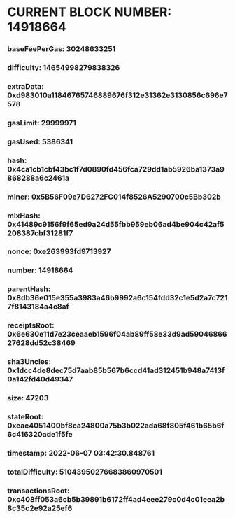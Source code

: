 # CURRENT BLOCK NUMBER: 14918664

### baseFeePerGas: 30248633251
### difficulty: 14654998279838326
### extraData: 0xd983010a11846765746889676f312e31362e3130856c696e7578
### gasLimit: 29999971
### gasUsed: 5386341
### hash: 0x4ca1cb1cbf43bc1f7d0890fd456fca729dd1ab5926ba1373a9868288a6c2461a
### miner: 0x5B56F09e7D6272FC014f8526A5290700c5Bb302b
### mixHash: 0x41489c9156f9f65ed9a24d55fbb959eb06ad4be904c42af5208387cbf31281f7
### nonce: 0xe263993fd9713927
### number: 14918664
### parentHash: 0x8db36e015e355a3983a46b9992a6c154fdd32c1e5d2a7c7217f8143184a4c8af
### receiptsRoot: 0x6e630e11d7e23ceaaeb1596f04ab89ff58e33d9ad5904686627628dd52c38469
### sha3Uncles: 0x1dcc4de8dec75d7aab85b567b6ccd41ad312451b948a7413f0a142fd40d49347
### size: 47203
### stateRoot: 0xeac4051400bf8ca24800a75b3b022ada68f805f461b65b6f6c416320ade1f5fe
### timestamp: 2022-06-07 03:42:30.848761
### totalDifficulty: 51043950276683860970501
### transactionsRoot: 0xc408ff053a6cb5b39891b6172ff4ad4eee279c0d4c01eea2b8c35c2e92a25ef6
